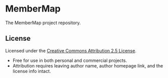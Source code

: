 MemberMap
=========

The MemberMap project repository.

License
-------

Licensed under the [Creative Commons Attribution 2.5 License](http://creativecommons.org/licenses/by/2.5/).

* Free for use in both personal and commercial projects.
* Attribution requires leaving author name, author homepage link, and the license info intact.
